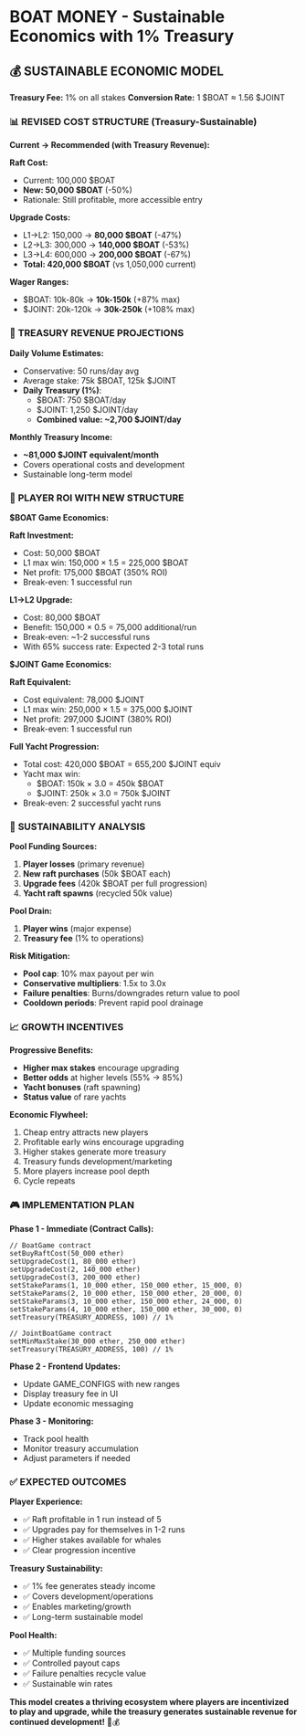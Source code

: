 # BOAT MONEY - Sustainable Economics with 1% Treasury

## 💰 **SUSTAINABLE ECONOMIC MODEL**

**Treasury Fee:** 1% on all stakes
**Conversion Rate:** 1 $BOAT ≈ 1.56 $JOINT

### 📊 **REVISED COST STRUCTURE (Treasury-Sustainable)**

**Current → Recommended (with Treasury Revenue):**

**Raft Cost:**
- Current: 100,000 $BOAT 
- **New: 50,000 $BOAT** (-50%)
- Rationale: Still profitable, more accessible entry

**Upgrade Costs:**
- L1→L2: 150,000 → **80,000 $BOAT** (-47%)
- L2→L3: 300,000 → **140,000 $BOAT** (-53%)  
- L3→L4: 600,000 → **200,000 $BOAT** (-67%)
- **Total: 420,000 $BOAT** (vs 1,050,000 current)

**Wager Ranges:**
- $BOAT: 10k-80k → **10k-150k** (+87% max)
- $JOINT: 20k-120k → **30k-250k** (+108% max)

### 🏦 **TREASURY REVENUE PROJECTIONS**

**Daily Volume Estimates:**
- Conservative: 50 runs/day avg
- Average stake: 75k $BOAT, 125k $JOINT
- **Daily Treasury (1%)**:
  - $BOAT: 750 $BOAT/day  
  - $JOINT: 1,250 $JOINT/day
  - **Combined value: ~2,700 $JOINT/day**

**Monthly Treasury Income:**
- **~81,000 $JOINT equivalent/month**
- Covers operational costs and development
- Sustainable long-term model

### 🎯 **PLAYER ROI WITH NEW STRUCTURE**

**$BOAT Game Economics:**

**Raft Investment:**
- Cost: 50,000 $BOAT
- L1 max win: 150,000 × 1.5 = 225,000 $BOAT
- Net profit: 175,000 $BOAT (350% ROI)
- Break-even: 1 successful run

**L1→L2 Upgrade:**
- Cost: 80,000 $BOAT  
- Benefit: 150,000 × 0.5 = 75,000 additional/run
- Break-even: ~1-2 successful runs
- With 65% success rate: Expected 2-3 total runs

**$JOINT Game Economics:**

**Raft Equivalent:**
- Cost equivalent: 78,000 $JOINT
- L1 max win: 250,000 × 1.5 = 375,000 $JOINT  
- Net profit: 297,000 $JOINT (380% ROI)
- Break-even: 1 successful run

**Full Yacht Progression:**
- Total cost: 420,000 $BOAT = 655,200 $JOINT equiv
- Yacht max win: 
  - $BOAT: 150k × 3.0 = 450k $BOAT
  - $JOINT: 250k × 3.0 = 750k $JOINT
- Break-even: 2 successful yacht runs

### 🔄 **SUSTAINABILITY ANALYSIS**

**Pool Funding Sources:**
1. **Player losses** (primary revenue)
2. **New raft purchases** (50k $BOAT each)
3. **Upgrade fees** (420k $BOAT per full progression)
4. **Yacht raft spawns** (recycled 50k value)

**Pool Drain:**
1. **Player wins** (major expense)
2. **Treasury fee** (1% to operations)

**Risk Mitigation:**
- **Pool cap**: 10% max payout per win
- **Conservative multipliers**: 1.5x to 3.0x
- **Failure penalties**: Burns/downgrades return value to pool
- **Cooldown periods**: Prevent rapid pool drainage

### 📈 **GROWTH INCENTIVES**

**Progressive Benefits:**
- **Higher max stakes** encourage upgrading
- **Better odds** at higher levels (55% → 85%)
- **Yacht bonuses** (raft spawning)
- **Status value** of rare yachts

**Economic Flywheel:**
1. Cheap entry attracts new players
2. Profitable early wins encourage upgrading  
3. Higher stakes generate more treasury
4. Treasury funds development/marketing
5. More players increase pool depth
6. Cycle repeats

### 🎮 **IMPLEMENTATION PLAN**

**Phase 1 - Immediate (Contract Calls):**
```solidity
// BoatGame contract
setBuyRaftCost(50_000 ether)
setUpgradeCost(1, 80_000 ether)  
setUpgradeCost(2, 140_000 ether)
setUpgradeCost(3, 200_000 ether)
setStakeParams(1, 10_000 ether, 150_000 ether, 15_000, 0)
setStakeParams(2, 10_000 ether, 150_000 ether, 20_000, 0) 
setStakeParams(3, 10_000 ether, 150_000 ether, 24_000, 0)
setStakeParams(4, 10_000 ether, 150_000 ether, 30_000, 0)
setTreasury(TREASURY_ADDRESS, 100) // 1%

// JointBoatGame contract  
setMinMaxStake(30_000 ether, 250_000 ether)
setTreasury(TREASURY_ADDRESS, 100) // 1%
```

**Phase 2 - Frontend Updates:**
- Update GAME_CONFIGS with new ranges
- Display treasury fee in UI
- Update economic messaging

**Phase 3 - Monitoring:**
- Track pool health
- Monitor treasury accumulation
- Adjust parameters if needed

### ✅ **EXPECTED OUTCOMES**

**Player Experience:**
- ✅ Raft profitable in 1 run instead of 5
- ✅ Upgrades pay for themselves in 1-2 runs
- ✅ Higher stakes available for whales  
- ✅ Clear progression incentive

**Treasury Sustainability:**
- ✅ 1% fee generates steady income
- ✅ Covers development/operations
- ✅ Enables marketing/growth
- ✅ Long-term sustainable model

**Pool Health:**
- ✅ Multiple funding sources
- ✅ Controlled payout caps
- ✅ Failure penalties recycle value
- ✅ Sustainable win rates

**This model creates a thriving ecosystem where players are incentivized to play and upgrade, while the treasury generates sustainable revenue for continued development!** 🚢💰
